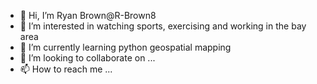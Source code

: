 - 👋 Hi, I’m Ryan Brown@R-Brown8
- 👀 I’m interested in watching sports, exercising and working in the bay area
- 🌱 I’m currently learning python geospatial mapping
- 💞️ I’m looking to collaborate on ...
- 📫 How to reach me ...

<!---
R-Brown8/R-Brown8 is a ✨ special ✨ repository because its `README.md` (this file) appears on your GitHub profile.
You can click the Preview link to take a look at your changes.
--->
